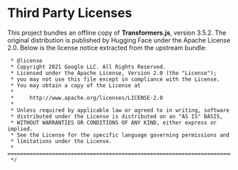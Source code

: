 # Third Party Licenses

This project bundles an offline copy of **Transformers.js**, version 3.5.2.
The original distribution is published by Hugging Face under the Apache License 2.0.
Below is the license notice extracted from the upstream bundle:

```
 * @license
 * Copyright 2021 Google LLC. All Rights Reserved.
 * Licensed under the Apache License, Version 2.0 (the "License");
 * you may not use this file except in compliance with the License.
 * You may obtain a copy of the License at
 *
 *     http://www.apache.org/licenses/LICENSE-2.0
 *
 * Unless required by applicable law or agreed to in writing, software
 * distributed under the License is distributed on an "AS IS" BASIS,
 * WITHOUT WARRANTIES OR CONDITIONS OF ANY KIND, either express or implied.
 * See the License for the specific language governing permissions and
 * limitations under the License.
 * =============================================================================
 */
```

